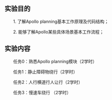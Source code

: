 ## 实验目的

&emsp;&emsp;1. 了解Apollo planning基本工作原理及代码结构；

&emsp;&emsp;2. 能够了解Apollo某些具体场景基本工作流程；


## 实验内容

&emsp;&emsp;任务0：熟悉Apollo planning模块（2学时）

&emsp;&emsp;任务1：静止障碍物绕行（2学时）

&emsp;&emsp;任务2：人行横道行人让行（2学时）

&emsp;&emsp;任务3：慢速车绕行 （2学时）